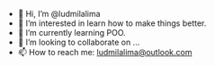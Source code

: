 - 👋 Hi, I’m @ludmilalima
- 👀 I’m interested in learn how to make things better.
- 🌱 I’m currently learning POO.
- 💞️ I’m looking to collaborate on ...
- 📫 How to reach me: ludmilalima@outlook.com

<!---
ludmilalima/ludmilalima is a ✨ special ✨ repository because its `README.md` (this file) appears on your GitHub profile.
You can click the Preview link to take a look at your changes.
--->
